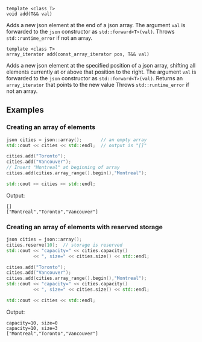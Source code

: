     template <class T>
    void add(T&& val)
Adds a new json element at the end of a json array. The argument `val` is forwarded to the `json` constructor as `std::forward<T>(val)`.
Throws `std::runtime_error` if not an array.

    template <class T>
    array_iterator add(const_array_iterator pos, T&& val)
Adds a new json element at the specified position of a json array, shifting all elements currently at or above that position to the right.
The argument `val` is forwarded to the `json` constructor as `std::forward<T>(val)`.
Returns an `array_iterator` that points to the new value
Throws `std::runtime_error` if not an array.

## Examples

### Creating an array of elements 
```c++
json cities = json::array();       // an empty array
std::cout << cities << std::endl;  // output is "[]"

cities.add("Toronto");  
cities.add("Vancouver");
// Insert "Montreal" at beginning of array
cities.add(cities.array_range().begin(),"Montreal");  

std::cout << cities << std::endl;
```
Output:
```
[]
["Montreal","Toronto","Vancouver"]
```
### Creating an array of elements with reserved storage 
```c++
json cities = json::array();  
cities.reserve(10);  // storage is reserved
std::cout << "capacity=" << cities.capacity() 
          << ", size=" << cities.size() << std::endl;

cities.add("Toronto");  
cities.add("Vancouver");
cities.add(cities.array_range().begin(),"Montreal");
std::cout << "capacity=" << cities.capacity() 
          << ", size=" << cities.size() << std::endl;

std::cout << cities << std::endl;
```
Output:
```
capacity=10, size=0
capacity=10, size=3
["Montreal","Toronto","Vancouver"]
```

